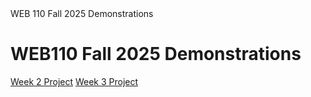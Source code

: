 <!DOCTYPE html>
<html lang="en">
  <head>
    <meta charset="UTF-8">
   WEB 110 Fall 2025 Demonstrations
  </head>
  <body>
    <h1>WEB110 Fall 2025 Demonstrations</h1>
    <nav>
      <a href="Week2Project/home.html">Week 2 Project</a>
      <a href="Week3Project/index.html">Week 3 Project</a>
    </nav>
  </body>
</html>
